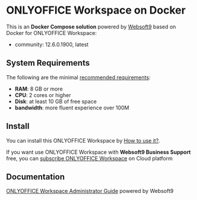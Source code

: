 # ONLYOFFICE Workspace on Docker  

This is an **Docker Compose solution** powered by [Websoft9](https://www.websoft9.com) based on Docker for ONLYOFFICE Workspace:


 - community:  12.6.0.1900, latest


## System Requirements

The following are the minimal [recommended requirements](https://github.com/ONLYOFFICE/Docker-CommunityServer):

* **RAM**: 8 GB or more
* **CPU**: 2 cores or higher
* **Disk**: at least 10 GB of free space
* **bandwidth**: more fluent experience over 100M  

## Install

You can install this ONLYOFFICE Workspace by [How to use it?](https://github.com/Websoft9/docker-library#how-to-use-it).   

If you want use ONLYOFFICE Workspace with **Websoft9 Business Support** free, you can [subscribe ONLYOFFICE Workspace](https://www.websoft9.com/apps) on Cloud platform

## Documentation

[ONLYOFFICE Workspace Administrator Guide](https://support.websoft9.com/docs/onlyoffice) powered by Websoft9